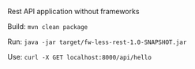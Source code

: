 Rest API application without frameworks

Build: `mvn clean package`

Run: `java -jar target/fw-less-rest-1.0-SNAPSHOT.jar`

Use: `curl -X GET localhost:8000/api/hello`

